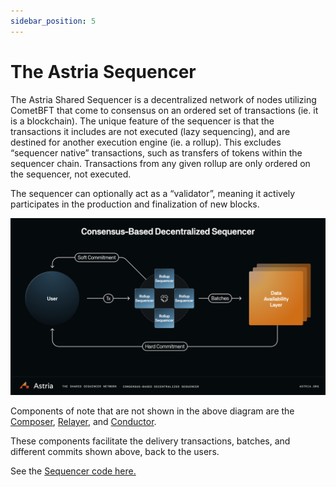 ```yaml
---
sidebar_position: 5
---
```


# The Astria Sequencer

The Astria Shared Sequencer is a decentralized network of nodes utilizing CometBFT that come to consensus on an ordered set of transactions (ie. it is a blockchain). The unique feature of the sequencer is that the transactions it includes are not executed (lazy sequencing), and are destined for another execution engine (ie. a rollup). This excludes “sequencer native” transactions, such as transfers of tokens within the sequencer chain. Transactions from any given rollup are only ordered on the sequencer, not executed.

The sequencer can optionally act as a “validator”, meaning it actively
participates in the production and finalization of new blocks.

![Astria Shared Sequencer](../assets/shared-sequencer-overview.png)

Components of note that are not shown in the above diagram are the [Composer](/docs/overview-of-astria/architecture/4-composer.md),
[Relayer](/docs/overview-of-astria/architecture/6-relayer.md), and [Conductor](/docs/overview-of-astria/architecture/7-conductor.md). 

These components facilitate the delivery transactions,
batches, and different commits shown above, back to the users.

See the [Sequencer code here.](https://github.com/astriaorg/astria/tree/main/crates/astria-sequencer)
